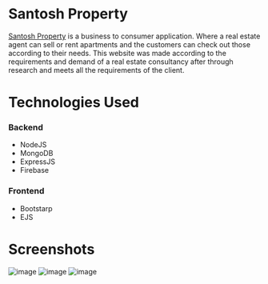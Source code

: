 # Santosh Property
<a href="https://santoshproperty.herokuapp.com/">Santosh Property</a> is a business to consumer application. Where a real estate agent can sell or rent apartments and the customers can check out those according to their needs. This website was made according to the requirements and demand of a real estate consultancy after through research and meets all the requirements of the client.

# Technologies Used
### Backend
* NodeJS
* MongoDB
* ExpressJS
* Firebase

### Frontend
* Bootstarp
* EJS


# Screenshots
![image](https://user-images.githubusercontent.com/42098783/126073849-5e0c4b24-77ab-46ac-a049-01addf3d075d.png)
![image](https://user-images.githubusercontent.com/42098783/126073884-48e72db1-805e-4546-bedd-49a0abaf4acd.png)
![image](https://user-images.githubusercontent.com/42098783/126073887-9f833697-42b9-4d34-9520-a47146677a83.png)

